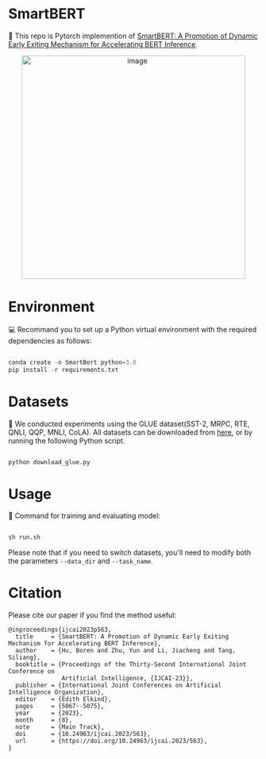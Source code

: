 # SmartBERT
🔗 This repo is Pytorch implemention of [SmartBERT: A Promotion of Dynamic Early Exiting Mechanism for Accelerating
BERT Inference](https://www.ijcai.org/proceedings/2023/0563.pdf).


<p align="center">
  <img src="https://github.com/HuBoren99/SmartBert/assets/133136668/2c7223d5-f8da-4341-8040-aa7f501d3a41" alt="image" width="450"/>
</p>

# Environment
💻 Recommand you to set up a Python virtual environment with the required dependencies as follows:
```python

conda create -n SmartBert python=3.8
pip install -r requirements.txt
```

# Datasets

📖 We conducted experiments using the GLUE dataset(SST-2, MRPC, RTE, QNLI, QQP, MNLI, CoLA). All datasets can be downloaded from [here](https://gluebenchmark.com/tasks), or by running the following Python script.
```python

python download_glue.py
```
# Usage
📜 Command for training and evaluating model:
```python

sh run.sh
```
Please note that if you need to switch datasets, you'll need to modify both the parameters ```--data_dir``` and ```--task_name```.

# Citation
Please cite our paper if you find the method useful:
```
@inproceedings{ijcai2023p563,
  title     = {SmartBERT: A Promotion of Dynamic Early Exiting Mechanism for Accelerating BERT Inference},
  author    = {Hu, Boren and Zhu, Yun and Li, Jiacheng and Tang, Siliang},
  booktitle = {Proceedings of the Thirty-Second International Joint Conference on
               Artificial Intelligence, {IJCAI-23}},
  publisher = {International Joint Conferences on Artificial Intelligence Organization},
  editor    = {Edith Elkind},
  pages     = {5067--5075},
  year      = {2023},
  month     = {8},
  note      = {Main Track},
  doi       = {10.24963/ijcai.2023/563},
  url       = {https://doi.org/10.24963/ijcai.2023/563},
}
```
